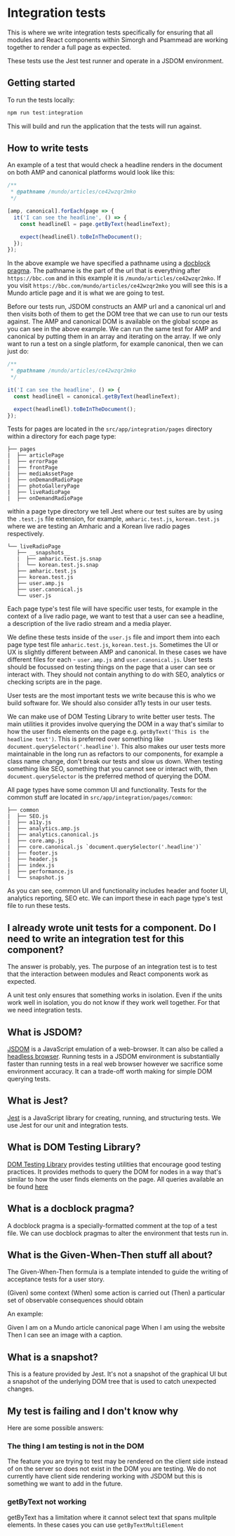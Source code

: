 # Integration tests

This is where we write integration tests specifically for ensuring that all modules and React components within Simorgh and Psammead are working together to render a full page as expected.

These tests use the Jest test runner and operate in a JSDOM environment.

## Getting started

To run the tests locally:

```js
npm run test:integration
```

This will build and run the application that the tests will run against.

## How to write tests

An example of a test that would check a headline renders in the document on both AMP and canonical platforms would look like this:

```js
/**
 * @pathname /mundo/articles/ce42wzqr2mko
 */

[amp, canonical].forEach(page => {
  it('I can see the headline', () => {
    const headlineEl = page.getByText(headlineText);

    expect(headlineEl).toBeInTheDocument();
  });
});
```

In the above example we have specified a pathname using a [docblock pragma](#what-is-a-docblock-pragma). The pathname is the part of the url that is everything after `https://bbc.com` and in this example it is `/mundo/articles/ce42wzqr2mko`. If you visit `https://bbc.com/mundo/articles/ce42wzqr2mko` you will see this is a Mundo article page and it is what we are going to test.

Before our tests run, JSDOM constructs an AMP url and a canonical url and then visits both of them to get the DOM tree that we can use to run our tests against. The AMP and canonical DOM is available on the global scope as you can see in the above example. We can run the same test for AMP and canonical by putting them in an array and iterating on the array. If we only want to run a test on a single platform, for example canonical, then we can just do:

```js
/**
 * @pathname /mundo/articles/ce42wzqr2mko
 */

it('I can see the headline', () => {
  const headlineEl = canonical.getByText(headlineText);

  expect(headlineEl).toBeInTheDocument();
});
```

Tests for pages are located in the `src/app/integration/pages` directory within a directory for each page type:

```
├── pages
|  ├── articlePage
|  ├── errorPage
|  ├── frontPage
|  ├── mediaAssetPage
|  ├── onDemandRadioPage
|  ├── photoGalleryPage
|  ├── liveRadioPage
|  ├── onDemandRadioPage
```

within a page type directory we tell Jest where our test suites are by using the `.test.js` file extension, for example, `amharic.test.js`, `korean.test.js` where we are testing an Amharic and a Korean live radio pages respectively.

```
└── liveRadioPage
   ├── __snapshots__
   |  ├── amharic.test.js.snap
   |  └── korean.test.js.snap
   ├── amharic.test.js
   ├── korean.test.js
   ├── user.amp.js
   ├── user.canonical.js
   └── user.js
```

Each page type's test file will have specific user tests, for example in the context of a live radio page, we want to test that a user can see a headline, a description of the live radio stream and a media player.

We define these tests inside of the `user.js` file and import them into each page type test file `amharic.test.js`, `korean.test.js`. Sometimes the UI or UX is slightly different between AMP and canonical. In these cases we have different files for each - `user.amp.js` and `user.canonical.js`. User tests should be focussed on testing things on the page that a user can see or interact with. They should not contain anything to do with SEO, analytics or checking scripts are in the page.

User tests are the most important tests we write because this is who we build software for. We should also consider a11y tests in our user tests.

We can make use of DOM Testing Library to write better user tests. The main utilities it provides involve querying the DOM in a way that's similar to how the user finds elements on the page e.g. `getByText('This is the headline text')`. This is preferred over something like `document.querySelector('.headline')`. This also makes our user tests more maintainable in the long run as refactors to our components, for example a class name change, don't break our tests and slow us down. When testing something like SEO, something that you cannot see or interact with, then `document.querySelector` is the preferred method of querying the DOM.

All page types have some common UI and functionality. Tests for the common stuff are located in `src/app/integration/pages/common`:

```
├── common
|  ├── SEO.js
|  ├── a11y.js
|  ├── analytics.amp.js
|  ├── analytics.canonical.js
|  ├── core.amp.js
|  ├── core.canonical.js `document.querySelector('.headline')`
|  ├── footer.js
|  ├── header.js
|  ├── index.js
|  ├── performance.js
|  └── snapshot.js
```

As you can see, common UI and functionality includes header and footer UI, analytics reporting, SEO etc. We can import these in each page type's test file to run these tests.

## I already wrote unit tests for a component. Do I need to write an integration test for this component?

The answer is probably, yes. The purpose of an integration test is to test that the interaction between modules and React components work as expected.

A unit test only ensures that something works in isolation. Even if the units work well in isolation, you do not know if they work well together. For that we need integration tests.

## What is JSDOM?

[JSDOM](https://github.com/jsdom/jsdom) is a JavaScript emulation of a web-browser. It can also be called a [headless browser](https://en.wikipedia.org/wiki/Headless_browser). Running tests in a JSDOM environment is substantially faster than running tests in a real web browser however we sacrifice some environment accuracy. It can a trade-off worth making for simple DOM querying tests.

## What is Jest?

[Jest](https://jestjs.io/en/) is a JavaScript library for creating, running, and structuring tests. We use Jest for our unit and integration tests.

## What is DOM Testing Library?

[DOM Testing Library](https://github.com/testing-library/dom-testing-library) provides testing utilities that encourage good testing practices. It provides methods to query the DOM for nodes in a way that's similar to how the user finds elements on the page. All queries available an be found [here](https://testing-library.com/docs/dom-testing-library/api-queries)

## What is a docblock pragma?

A docblock pragma is a specially-formatted comment at the top of a test file. We can use docblock pragmas to alter the environment that tests run in.

## What is the Given-When-Then stuff all about?

The Given-When-Then formula is a template intended to guide the writing of acceptance tests for a user story.

(Given) some context
(When) some action is carried out
(Then) a particular set of observable consequences should obtain

An example:

Given I am on a Mundo article canonical page
When I am using the website
Then I can see an image with a caption.

## What is a snapshot?

This is a feature provided by Jest. It's not a snapshot of the graphical UI but a snapshot of the underlying DOM tree that is used to catch unexpected changes.

## My test is failing and I don't know why

Here are some possible answers:

### The thing I am testing is not in the DOM

The feature you are trying to test may be rendered on the client side instead of on the server so does not exist in the DOM you are testing. We do not currently have client side rendering working with JSDOM but this is something we want to add in the future.

### getByText not working

getByText has a limitation where it cannot select text that spans mulitple elements. In these cases you can use `getByTextMultiElement`
